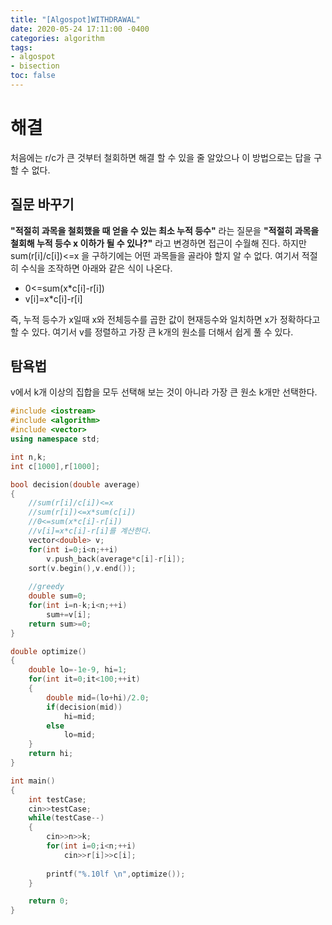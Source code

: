 ```yaml
---
title: "[Algospot]WITHDRAWAL"
date: 2020-05-24 17:11:00 -0400
categories: algorithm 
tags:
- algospot
- bisection
toc: false
---
```

# 해결
처음에는 r/c가 큰 것부터 철회하면 해결 할 수 있을 줄 알았으나 이 방법으로는 답을 구할 수 없다.  

## 질문 바꾸기 
**"적절히 과목을 철회했을 때 얻을 수 있는 최소 누적 등수"** 라는 질문을 **"적절히 과목을 철회해 누적 등수 x 이하가 될 수 있나?"** 라고 변경하면 접근이 수월해 진다.
하지만 sum(r[i]/c[i])<=x 을 구하기에는 어떤 과목들을 골라야 할지 알 수 없다.
여기서 적절히 수식을 조작하면 아래와 같은 식이 나온다.  
- 0<=sum(x*c[i]-r[i]) 
- v[i]=x*c[i]-r[i]

즉, 누적 등수가 x일때 x와 전체등수를 곱한 값이 현재등수와 일치하면 x가 정확하다고 할 수 있다. 
여기서 v를 정렬하고 가장 큰 k개의 원소를 더해서 쉽게 풀 수 있다.  

## 탐욕법 
v에서 k개 이상의 집합을 모두 선택해 보는 것이 아니라 가장 큰 원소 k개만 선택한다.  
```cpp
#include <iostream>
#include <algorithm>
#include <vector>
using namespace std;

int n,k;
int c[1000],r[1000];

bool decision(double average)
{
    //sum(r[i]/c[i])<=x
    //sum(r[i])<=x*sum(c[i])
    //0<=sum(x*c[i]-r[i])
    //v[i]=x*c[i]-r[i]를 계산한다.
    vector<double> v;
    for(int i=0;i<n;++i)
        v.push_back(average*c[i]-r[i]);
    sort(v.begin(),v.end());
    
    //greedy
    double sum=0;
    for(int i=n-k;i<n;++i)
        sum+=v[i];
    return sum>=0;
}

double optimize()
{
    double lo=-1e-9, hi=1;
    for(int it=0;it<100;++it)
    {
        double mid=(lo+hi)/2.0;
        if(decision(mid))
            hi=mid;
        else
            lo=mid;
    }
    return hi;
}

int main()
{
    int testCase;
    cin>>testCase;
    while(testCase--)
    {
        cin>>n>>k;
        for(int i=0;i<n;++i)
            cin>>r[i]>>c[i];
        
        printf("%.10lf \n",optimize());
    }

    return 0;
}

```
